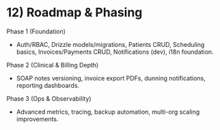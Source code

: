 # 12) Roadmap & Phasing

Phase 1 (Foundation)
- Auth/RBAC, Drizzle models/migrations, Patients CRUD, Scheduling basics, Invoices/Payments CRUD, Notifications (dev), i18n foundation.

Phase 2 (Clinical & Billing Depth)
- SOAP notes versioning, invoice export PDFs, dunning notifications, reporting dashboards.

Phase 3 (Ops & Observability)
- Advanced metrics, tracing, backup automation, multi-org scaling improvements.
